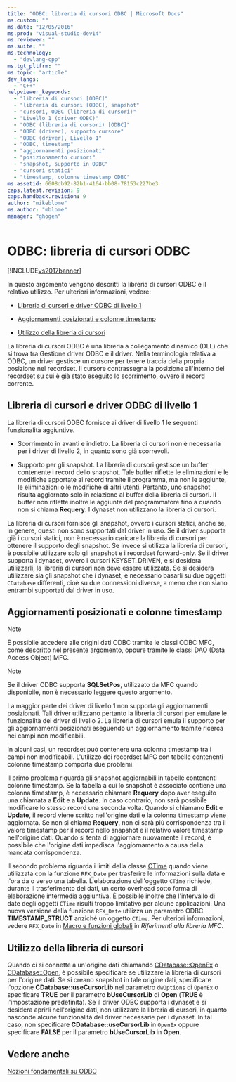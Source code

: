 ```yaml
---
title: "ODBC: libreria di cursori ODBC | Microsoft Docs"
ms.custom: ""
ms.date: "12/05/2016"
ms.prod: "visual-studio-dev14"
ms.reviewer: ""
ms.suite: ""
ms.technology: 
  - "devlang-cpp"
ms.tgt_pltfrm: ""
ms.topic: "article"
dev_langs: 
  - "C++"
helpviewer_keywords: 
  - "libreria di cursori [ODBC]"
  - "libreria di cursori [ODBC], snapshot"
  - "cursori, ODBC (libreria di cursori)"
  - "Livello 1 (driver ODBC)"
  - "ODBC (libreria di cursori) [ODBC]"
  - "ODBC (driver), supporto cursore"
  - "ODBC (driver), Livello 1"
  - "ODBC, timestamp"
  - "aggiornamenti posizionati"
  - "posizionamento cursori"
  - "snapshot, supporto in ODBC"
  - "cursori statici"
  - "timestamp, colonne timestamp ODBC"
ms.assetid: 6608db92-82b1-4164-bb08-78153c227be3
caps.latest.revision: 9
caps.handback.revision: 9
author: "mikeblome"
ms.author: "mblome"
manager: "ghogen"
---
```

# ODBC: libreria di cursori ODBC
[!INCLUDE[vs2017banner](../../assembler/inline/includes/vs2017banner.md)]

In questo argomento vengono descritti la libreria di cursori ODBC e il relativo utilizzo.  Per ulteriori informazioni, vedere:  
  
-   [Libreria di cursori e driver ODBC di livello 1](#_core_the_cursor_library_and_level_1_odbc_drivers)  
  
-   [Aggiornamenti posizionati e colonne timestamp](#_core_positioned_updates_and_timestamp_columns)  
  
-   [Utilizzo della libreria di cursori](#_core_using_the_cursor_library)  
  
 La libreria di cursori ODBC è una libreria a collegamento dinamico \(DLL\) che si trova tra Gestione driver ODBC e il driver.  Nella terminologia relativa a ODBC, un driver gestisce un cursore per tenere traccia della propria posizione nel recordset.  Il cursore contrassegna la posizione all'interno del recordset su cui è già stato eseguito lo scorrimento, ovvero il record corrente.  
  
##  <a name="_core_the_cursor_library_and_level_1_odbc_drivers"></a> Libreria di cursori e driver ODBC di livello 1  
 La libreria di cursori ODBC fornisce ai driver di livello 1 le seguenti funzionalità aggiuntive.  
  
-   Scorrimento in avanti e indietro.  La libreria di cursori non è necessaria per i driver di livello 2, in quanto sono già scorrevoli.  
  
-   Supporto per gli snapshot.  La libreria di cursori gestisce un buffer contenente i record dello snapshot.  Tale buffer riflette le eliminazioni e le modifiche apportate ai record tramite il programma, ma non le aggiunte, le eliminazioni o le modifiche di altri utenti.  Pertanto, uno snapshot risulta aggiornato solo in relazione al buffer della libreria di cursori.  Il buffer non riflette inoltre le aggiunte del programmatore fino a quando non si chiama **Requery**.  I dynaset non utilizzano la libreria di cursori.  
  
 La libreria di cursori fornisce gli snapshot, ovvero i cursori statici, anche se, in genere, questi non sono supportati dal driver in uso.  Se il driver supporta già i cursori statici, non è necessario caricare la libreria di cursori per ottenere il supporto degli snapshot.  Se invece si utilizza la libreria di cursori, è possibile utilizzare solo gli snapshot e i recordset forward\-only.  Se il driver supporta i dynaset, ovvero i cursori KEYSET\_DRIVEN, e si desidera utilizzarli, la libreria di cursori non deve essere utilizzata.  Se si desidera utilizzare sia gli snapshot che i dynaset, è necessario basarli su due oggetti `CDatabase` differenti, cioè su due connessioni diverse, a meno che non siano entrambi supportati dal driver in uso.  
  
##  <a name="_core_positioned_updates_and_timestamp_columns"></a> Aggiornamenti posizionati e colonne timestamp  
  
> [!NOTE]
>  È possibile accedere alle origini dati ODBC tramite le classi ODBC MFC, come descritto nel presente argomento, oppure tramite le classi DAO \(Data Access Object\) MFC.  
  
> [!NOTE]
>  Se il driver ODBC supporta **SQLSetPos**, utilizzato da MFC quando disponibile, non è necessario leggere questo argomento.  
  
 La maggior parte dei driver di livello 1 non supporta gli aggiornamenti posizionati.  Tali driver utilizzano pertanto la libreria di cursori per emulare le funzionalità dei driver di livello 2.  La libreria di cursori emula il supporto per gli aggiornamenti posizionati eseguendo un aggiornamento tramite ricerca nei campi non modificabili.  
  
 In alcuni casi, un recordset può contenere una colonna timestamp tra i campi non modificabili.  L'utilizzo dei recordset MFC con tabelle contenenti colonne timestamp comporta due problemi.  
  
 Il primo problema riguarda gli snapshot aggiornabili in tabelle contenenti colonne timestamp.  Se la tabella a cui lo snapshot è associato contiene una colonna timestamp, è necessario chiamare **Requery** dopo aver eseguito una chiamata a **Edit** e a **Update**.  In caso contrario, non sarà possibile modificare lo stesso record una seconda volta.  Quando si chiamano **Edit** e **Update**, il record viene scritto nell'origine dati e la colonna timestamp viene aggiornata.  Se non si chiama **Requery**, non ci sarà più corrispondenza tra il valore timestamp per il record nello snapshot e il relativo valore timestamp nell'origine dati.  Quando si tenta di aggiornare nuovamente il record, è possibile che l'origine dati impedisca l'aggiornamento a causa della mancata corrispondenza.  
  
 Il secondo problema riguarda i limiti della classe [CTime](../../atl-mfc-shared/reference/ctime-class.md) quando viene utilizzata con la funzione `RFX_Date` per trasferire le informazioni sulla data e l'ora da o verso una tabella.  L'elaborazione dell'oggetto `CTime` richiede, durante il trasferimento dei dati, un certo overhead sotto forma di elaborazione intermedia aggiuntiva.  È possibile inoltre che l'intervallo di date degli oggetti `CTime` risulti troppo limitativo per alcune applicazioni.  Una nuova versione della funzione `RFX_Date` utilizza un parametro ODBC **TIMESTAMP\_STRUCT** anziché un oggetto `CTime`.  Per ulteriori informazioni, vedere `RFX_Date` in [Macro e funzioni globali](../Topic/Macros,%20Global%20Functions,%20and%20Global%20Variables.md) in *Riferimenti alla libreria MFC*.  
  
##  <a name="_core_using_the_cursor_library"></a> Utilizzo della libreria di cursori  
 Quando ci si connette a un'origine dati chiamando [CDatabase::OpenEx](../Topic/CDatabase::OpenEx.md) o [CDatabase::Open](../Topic/CDatabase::Open.md), è possibile specificare se utilizzare la libreria di cursori per l'origine dati.  Se si creano snapshot in tale origine dati, specificare l'opzione **CDatabase::useCursorLib** nel parametro `dwOptions` di `OpenEx` o specificare **TRUE** per il parametro **bUseCursorLib** di **Open** \(**TRUE** è l'impostazione predefinita\).  Se il driver ODBC supporta i dynaset e si desidera aprirli nell'origine dati, non utilizzare la libreria di cursori, in quanto nasconde alcune funzionalità del driver necessarie per i dynaset.  In tal caso, non specificare **CDatabase::useCursorLib** in `OpenEx` oppure specificare **FALSE** per il parametro **bUseCursorLib** in **Open**.  
  
## Vedere anche  
 [Nozioni fondamentali su ODBC](../../data/odbc/odbc-basics.md)